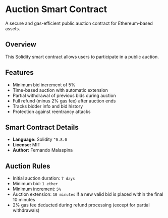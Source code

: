 # Auction Smart Contract

A secure and gas-efficient public auction contract for Ethereum-based assets.

## Overview

This Solidity smart contract allows users to participate in a public auction.

## Features

- Minimum bid increment of 5%
- Time-based auction with automatic extension
- Partial withdrawal of previous bids during auction
- Full refund (minus 2% gas fee) after auction ends
- Tracks bidder info and bid history
- Protection against reentrancy attacks

## Smart Contract Details

- **Language:** Solidity `^0.8.0`
- **License:** MIT
- **Author:** Fernando Malaspina

## Auction Rules

- Initial auction duration: `7 days`
- Minimum bid: `1 ether`
- Minimum increment: `5%`
- Auction extension: `10 minutes` if a new valid bid is placed within the final 10 minutes
- 2% gas fee deducted during refund processing (except for partial withdrawals)

